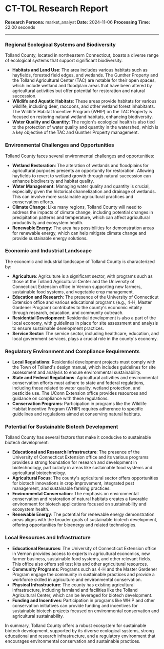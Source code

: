 # CT-TOL Research Report

**Research Persona:** market_analyst
**Date:** 2024-11-06
**Processing Time:** 22.00 seconds

---

### Regional Ecological Systems and Biodiversity

Tolland County, located in northeastern Connecticut, boasts a diverse range of ecological systems that support significant biodiversity.

- **Habitats and Land Use**: The area includes various habitats such as hayfields, forested field edges, and wetlands. The Gunther Property and the Tolland Agricultural Center (TAC) are notable for their open spaces, which include wetland and floodplain areas that have been altered by agricultural activities but offer potential for restoration and natural succession.
- **Wildlife and Aquatic Habitats**: These areas provide habitats for various wildlife, including deer, raccoons, and other wetland forest inhabitants. The Wildlife Habitat Incentive Program (WHIP) on the TAC Property is focused on restoring natural wetland habitats, enhancing biodiversity.
- **Water Quality and Quantity**: The region's ecological health is also tied to the protection of water quality and quantity in the watershed, which is a key objective of the TAC and Gunther Property management.

### Environmental Challenges and Opportunities

Tolland County faces several environmental challenges and opportunities:

- **Wetland Restoration**: The alteration of wetlands and floodplains for agricultural purposes presents an opportunity for restoration. Allowing hayfields to revert to wetland growth through natural succession can enhance biodiversity and habitat quality.
- **Water Management**: Managing water quality and quantity is crucial, especially given the historical channelization and drainage of wetlands. This can involve more sustainable agricultural practices and conservation efforts.
- **Climate Change**: Like many regions, Tolland County will need to address the impacts of climate change, including potential changes in precipitation patterns and temperature, which can affect agricultural productivity and ecosystem health.
- **Renewable Energy**: The area has possibilities for demonstration areas for renewable energy, which can help mitigate climate change and provide sustainable energy solutions.

### Economic and Industrial Landscape

The economic and industrial landscape of Tolland County is characterized by:

- **Agriculture**: Agriculture is a significant sector, with programs such as those at the Tolland Agricultural Center and the University of Connecticut Extension office in Vernon supporting new farmers, sustainable food systems, and vegetable crop management.
- **Education and Research**: The presence of the University of Connecticut Extension office and various educational programs (e.g., 4-H, Master Gardener Program) contributes to the county's economic vitality through research, education, and community outreach.
- **Residential Development**: Residential development is also a part of the local economy, with guidelines in place for site assessment and analysis to ensure sustainable development practices.
- **Service Sector**: The service sector, including healthcare, education, and local government services, plays a crucial role in the county's economy.

### Regulatory Environment and Compliance Requirements

- **Local Regulations**: Residential development projects must comply with the Town of Tolland's design manual, which includes guidelines for site assessment and analysis to ensure environmental sustainability.
- **State and Federal Regulations**: Agricultural activities and environmental conservation efforts must adhere to state and federal regulations, including those related to water quality, wetland protection, and pesticide use. The UConn Extension office provides resources and guidance on compliance with these regulations.
- **Conservation Programs**: Participation in programs like the Wildlife Habitat Incentive Program (WHIP) requires adherence to specific guidelines and regulations aimed at conserving natural habitats.

### Potential for Sustainable Biotech Development

Tolland County has several factors that make it conducive to sustainable biotech development:

- **Educational and Research Infrastructure**: The presence of the University of Connecticut Extension office and its various programs provides a strong foundation for research and development in biotechnology, particularly in areas like sustainable food systems and agricultural biotechnology.
- **Agricultural Focus**: The county's agricultural sector offers opportunities for biotech innovations in crop improvement, integrated pest management, and sustainable farming practices.
- **Environmental Conservation**: The emphasis on environmental conservation and restoration of natural habitats creates a favorable environment for biotech applications focused on sustainability and ecosystem health.
- **Renewable Energy**: The potential for renewable energy demonstration areas aligns with the broader goals of sustainable biotech development, offering opportunities for bioenergy and related technologies.

### Local Resources and Infrastructure

- **Educational Resources**: The University of Connecticut Extension office in Vernon provides access to experts in agricultural economics, new farmer business, sustainable food systems, and other relevant fields. This office also offers soil test kits and other agricultural resources.
- **Community Programs**: Programs such as 4-H and the Master Gardener Program engage the community in sustainable practices and provide a workforce skilled in agriculture and environmental conservation.
- **Physical Infrastructure**: The county has existing agricultural infrastructure, including farmland and facilities like the Tolland Agricultural Center, which can be leveraged for biotech development.
- **Funding and Incentives**: Participation in programs like WHIP and other conservation initiatives can provide funding and incentives for sustainable biotech projects focused on environmental conservation and agricultural sustainability.

In summary, Tolland County offers a robust ecosystem for sustainable biotech development, supported by its diverse ecological systems, strong educational and research infrastructure, and a regulatory environment that encourages environmental conservation and sustainable practices.